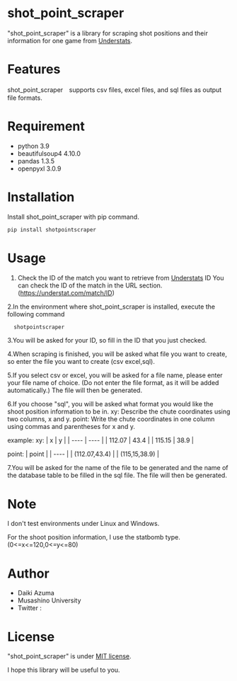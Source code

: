 # shot_point_scraper　

"shot_point_scraper" is a library for scraping shot positions and their information for one game from [Understats](https://understat.com/). 

# Features
 
shot_point_scraper　supports csv files, excel files, and sql files as output file formats.
 
# Requirement
 
* python 3.9
* beautifulsoup4 4.10.0
* pandas 1.3.5
* openpyxl 3.0.9
 
# Installation
 
 Install shot_point_scraper with pip command.
 
```zsh
pip install shotpointscraper
```
 
# Usage
 
1. Check the ID of the match you want to retrieve from [Understats](https://understat.com/)
  ID You can check the ID of the match in the URL section.(https://understat.com/match/ID)

2.In the environment where shot_point_scraper is installed, execute the following command

  ```zsh
    shotpointscraper
  ```
3.You will be asked for your ID, so fill in the ID that you just checked.

4.When scraping is finished, you will be asked what file you want to create, so enter the file you want to create (csv excel,sql).

5.If you select csv or excel, you will be asked for a file name, please enter your file name of choice. (Do not enter the file format, as it will be added automatically.)
The file will then be generated.

6.If you choose "sql", you will be asked what format you would like the  shoot position information to be in.
  xy: Describe the chute coordinates using two columns, x and y.
  point: Write the chute coordinates in one column using commas and parentheses for x and y.
  
example:
 xy:
|  x  |  y  |
| ---- | ---- |
|  112.07  |  43.4  |
|  115.15  |  38.9  |

 point:
|  point  |
| ---- |
|  (112.07,43.4)  |
|  (115,15,38.9)  |
    
7.You will be asked for the name of the file to be generated and the name of the database table to be filled in the sql file.
The file will then be generated.

# Note
 
I don't test environments under Linux and Windows.

For the shoot position information, I use the statbomb type.(0<=x<=120,0<=y<=80)
 
# Author

* Daiki Azuma 
* Musashino University
* Twitter : 

# License
 
"shot_point_scraper" is under [MIT license](https://en.wikipedia.org/wiki/MIT_License).

I hope this library will be useful to you.
